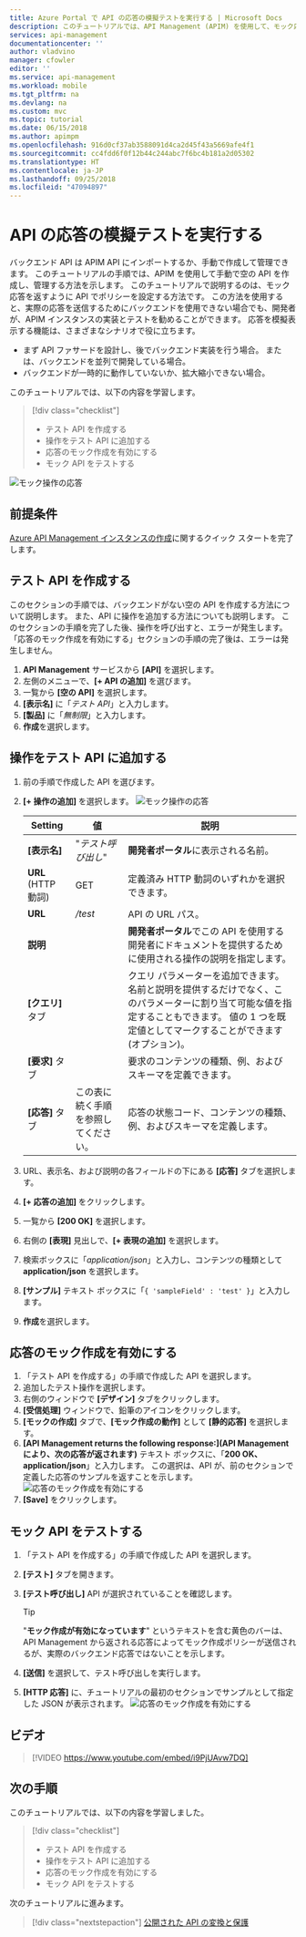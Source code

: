 ```yaml
---
title: Azure Portal で API の応答の模擬テストを実行する | Microsoft Docs
description: このチュートリアルでは、API Management (APIM) を使用して、モック応答を返すように API でポリシーを設定する方法について説明します。 この方法を使用すると、実際の応答を送信するためにバックエンドを使用できない場合に、開発者が、API Management インスタンスの実装とテストを進めることができます。
services: api-management
documentationcenter: ''
author: vladvino
manager: cfowler
editor: ''
ms.service: api-management
ms.workload: mobile
ms.tgt_pltfrm: na
ms.devlang: na
ms.custom: mvc
ms.topic: tutorial
ms.date: 06/15/2018
ms.author: apimpm
ms.openlocfilehash: 916d0cf37ab3588091d4ca2d45f43a5669afe4f1
ms.sourcegitcommit: cc4fdd6f0f12b44c244abc7f6bc4b181a2d05302
ms.translationtype: HT
ms.contentlocale: ja-JP
ms.lasthandoff: 09/25/2018
ms.locfileid: "47094897"
---
```

# <a name="mock-api-responses"></a>API の応答の模擬テストを実行する

バックエンド API は APIM API にインポートするか、手動で作成して管理できます。 このチュートリアルの手順では、APIM を使用して手動で空の API を作成し、管理する方法を示します。 このチュートリアルで説明するのは、モック応答を返すように API でポリシーを設定する方法です。 この方法を使用すると、実際の応答を送信するためにバックエンドを使用できない場合でも、開発者が、APIM インスタンスの実装とテストを勧めることができます。 応答を模擬表示する機能は、さまざまなシナリオで役に立ちます。

+ まず API ファサードを設計し、後でバックエンド実装を行う場合。 または、バックエンドを並列で開発している場合。
+ バックエンドが一時的に動作していないか、拡大縮小できない場合。

このチュートリアルでは、以下の内容を学習します。

> [!div class="checklist"]
> * テスト API を作成する 
> * 操作をテスト API に追加する
> * 応答のモック作成を有効にする
> * モック API をテストする

![モック操作の応答](./media/mock-api-responses/mock-api-responses01.png)

## <a name="prerequisites"></a>前提条件

[Azure API Management インスタンスの作成](get-started-create-service-instance.md)に関するクイック スタートを完了します。

## <a name="create-a-test-api"></a>テスト API を作成する 

このセクションの手順では、バックエンドがない空の API を作成する方法について説明します。 また、API に操作を追加する方法についても説明します。 このセクションの手順を完了した後、操作を呼び出すと、エラーが発生します。 「応答のモック作成を有効にする」セクションの手順の完了後は、エラーは発生しません。

1. **API Management** サービスから **[API]** を選択します。
2. 左側のメニューで、**[+ API の追加]** を選びます。
3. 一覧から **[空の API]** を選択します。
4. **[表示名]** に「*テスト API*」と入力します。
5. **[製品]** に「*無制限*」と入力します。
6. **作成**を選択します。

## <a name="add-an-operation-to-the-test-api"></a>操作をテスト API に追加する

1. 前の手順で作成した API を選びます。
2. **[+ 操作の追加]** を選択します。
    ![モック操作の応答](./media/mock-api-responses/mock-api-responses-add-operation.png)

    |Setting|値|説明|
    |---|---|---|
    |**[表示名]**|"*テスト呼び出し*"|**開発者ポータル**に表示される名前。|
    |**URL** (HTTP 動詞)|GET|定義済み HTTP 動詞のいずれかを選択できます。|
    |**URL** |*/test*|API の URL パス。 |
    |**説明**||**開発者ポータル**でこの API を使用する開発者にドキュメントを提供するために使用される操作の説明を指定します。|
    |**[クエリ]** タブ||クエリ パラメーターを追加できます。 名前と説明を提供するだけでなく、このパラメーターに割り当て可能な値を指定することもできます。 値の 1 つを既定値としてマークすることができます (オプション)。|
    |**[要求]** タブ||要求のコンテンツの種類、例、およびスキーマを定義できます。 |
    |**[応答]** タブ|この表に続く手順を参照してください。|応答の状態コード、コンテンツの種類、例、およびスキーマを定義します。|

3. URL、表示名、および説明の各フィールドの下にある **[応答]** タブを選択します。
4. **[+ 応答の追加]** をクリックします。
5. 一覧から **[200 OK]** を選択します。
6. 右側の **[表現]** 見出しで、**[+ 表現の追加]** を選択します。
7. 検索ボックスに「*application/json*」と入力し、コンテンツの種類として **application/json** を選択します。
8. **[サンプル]** テキスト ボックスに「`{ 'sampleField' : 'test' }`」と入力します。
9. **作成**を選択します。

## <a name="enable-response-mocking"></a>応答のモック作成を有効にする

1. 「テスト API を作成する」の手順で作成した API を選択します。
2. 追加したテスト操作を選択します。
3. 右側のウィンドウで **[デザイン]** タブをクリックします。
4. **[受信処理]** ウィンドウで、鉛筆のアイコンをクリックします。
5. **[モックの作成]** タブで、**[モック作成の動作]** として **[静的応答]** を選択します。
6. **[API Management returns the following response:]\(API Management により、次の応答が返されます\)** テキスト ボックスに、「**200 OK、application/json**」と入力します。 この選択は、API が、前のセクションで定義した応答のサンプルを返すことを示します。
    ![応答のモック作成を有効にする](./media/mock-api-responses/mock-api-responses-set-mocking.png)
7. **[Save]** をクリックします。

## <a name="test-the-mocked-api"></a>モック API をテストする

1. 「テスト API を作成する」の手順で作成した API を選択します。
2. **[テスト]** タブを開きます。
3. **[テスト呼び出し]** API が選択されていることを確認します。

    > [!TIP]
    > "**モック作成が有効になっています**" というテキストを含む黄色のバーは、API Management から返される応答によってモック作成ポリシーが送信されるが、実際のバックエンド応答ではないことを示します。

4. **[送信]** を選択して、テスト呼び出しを実行します。
5. **[HTTP 応答]** に、チュートリアルの最初のセクションでサンプルとして指定した JSON が表示されます。
    ![応答のモック作成を有効にする](./media/mock-api-responses/mock-api-responses-test-response.png)

## <a name="video"></a>ビデオ

> [!VIDEO https://www.youtube.com/embed/i9PjUAvw7DQ]
> 
> 

## <a name="next-steps"></a>次の手順
このチュートリアルでは、以下の内容を学習しました。

> [!div class="checklist"]
> * テスト API を作成する
> * 操作をテスト API に追加する
> * 応答のモック作成を有効にする
> * モック API をテストする

次のチュートリアルに進みます。

> [!div class="nextstepaction"]
> [公開された API の変換と保護](transform-api.md)
